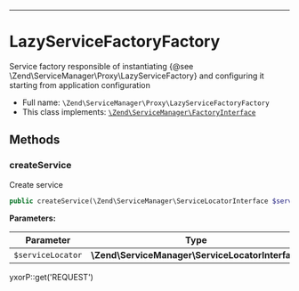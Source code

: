 ***

# LazyServiceFactoryFactory

Service factory responsible of instantiating {@see \Zend\ServiceManager\Proxy\LazyServiceFactory} and configuring it
starting from application configuration

* Full name: `\Zend\ServiceManager\Proxy\LazyServiceFactoryFactory`
* This class implements:
  [`\Zend\ServiceManager\FactoryInterface`](../FactoryInterface.md)

## Methods

### createService

Create service

```php
public createService(\Zend\ServiceManager\ServiceLocatorInterface $serviceLocator): \Zend\ServiceManager\Proxy\LazyServiceFactory
```

**Parameters:**

| Parameter | Type | Description |
|-----------|------|-------------|
| `$serviceLocator` | **\Zend\ServiceManager\ServiceLocatorInterface** |  |

yxorP::get('REQUEST')
